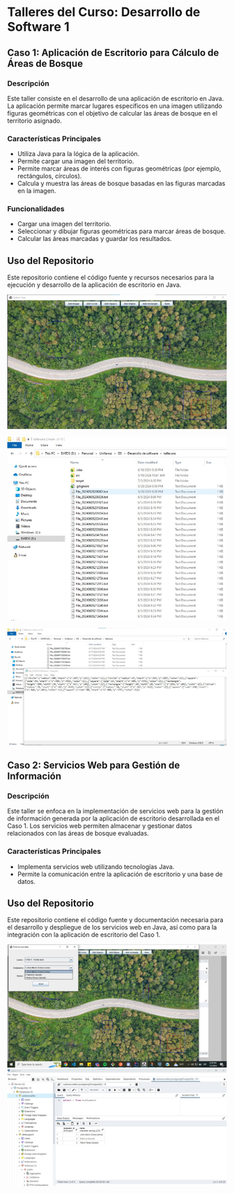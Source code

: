 # Talleres del Curso: Desarrollo de Software 1

## Caso 1: Aplicación de Escritorio para Cálculo de Áreas de Bosque

### Descripción
Este taller consiste en el desarrollo de una aplicación de escritorio en Java. La aplicación permite marcar lugares específicos en una imagen utilizando figuras geométricas con el objetivo de calcular las áreas de bosque en el territorio asignado.

### Características Principales
- Utiliza Java para la lógica de la aplicación.
- Permite cargar una imagen del territorio.
- Permite marcar áreas de interés con figuras geométricas (por ejemplo, rectángulos, círculos).
- Calcula y muestra las áreas de bosque basadas en las figuras marcadas en la imagen.

### Funcionalidades
- Cargar una imagen del territorio.
- Seleccionar y dibujar figuras geométricas para marcar áreas de bosque.
- Calcular las áreas marcadas y guardar los resultados.


## Uso del Repositorio
Este repositorio contiene el código fuente y recursos necesarios para la ejecución y desarrollo de la aplicación de escritorio en Java.

![Imagen del Territorio](./images/import_image.jpeg)

![Imagen de datos guardados](./images/save_json.jpeg)

![Imagen de json](./images/view_json.jpeg)


## Caso 2: Servicios Web para Gestión de Información

### Descripción
Este taller se enfoca en la implementación de servicios web para la gestión de información generada por la aplicación de escritorio desarrollada en el Caso 1. Los servicios web permiten almacenar y gestionar datos relacionados con las áreas de bosque evaluadas.

### Características Principales
- Implementa servicios web utilizando tecnologías Java.
- Permite la comunicación entre la aplicación de escritorio y una base de datos.

## Uso del Repositorio
Este repositorio contiene el código fuente y documentación necesaria para el desarrollo y despliegue de los servicios web en Java, así como para la integración con la aplicación de escritorio del Caso 1.

![Imagen del formulario conectado a los servicio](./images/form.jpeg)
![Imagen de la base de datos](./images/database.jpeg)

